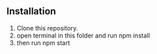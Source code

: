 ## Installation
<ol>
  <li>Clone this repository.</li>
  <li>open terminal in this folder and run npm install</li>
  <li>then run npm start</li>
 </ol>



